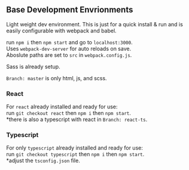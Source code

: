 ## Base Development Envrionments

Light weight dev environment. This is just for a quick install & run and is easily configurable with webpack and babel.

run `npm i` then `npm start` and go to `localhost:3000`.<br />
Uses `webpack-dev-server` for auto reloads on save.<br/>
Aboslute paths are set to `src` in `webpack.config.js`.

Sass is already setup.

`Branch: master` is only html, js, and scss.

### React

For `react` already installed and ready for use:<br />
run `git checkout react` then `npm i` then `npm start`.<br />
\*there is also a typescript with react in `Branch: react-ts`.

### Typescript

For only `typescript` already installed and ready for use:<br />
run `git checkout typescript` then `npm i` then `npm start`.<br />
\*adjust the `tsconfig.json` file.
